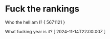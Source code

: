 # Fuck the rankings

Who the hell am I?
{ 5671121 }

What fucking year is it?
[ 2024-11-14T22:00:00Z ]
